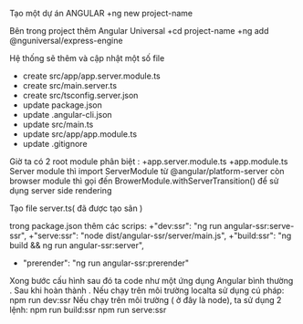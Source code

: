 Tạo một dự án ANGULAR
    +ng new project-name

Bên trong project thêm Angular Universal
    +cd project-name
    +ng add @nguniversal/express-engine

Hệ thống sẽ thêm và cập nhật một số file
   + create src/app/app.server.module.ts
   + create src/main.server.ts 
   + create src/tsconfig.server.json 
   + update package.json 
   + update .angular-cli.json 
   + update src/main.ts 
   + update src/app/app.module.ts 
   + update .gitignore 

Giờ ta có 2 root module phân biệt : 
    +app.server.module.ts
    +app.module.ts
Server module thì import ServerModule từ @angular/platform-server còn browser module thì gọi đến BrowerModule.withServerTransition() để sử dụng  server side rendering

Tạo file server.ts( đã được tạo sãn )

trong package.json thêm các scrips:
    +"dev:ssr": "ng run angular-ssr:serve-ssr",
    +"serve:ssr": "node dist/angular-ssr/server/main.js",
    +"build:ssr": "ng build && ng run angular-ssr:server",
   + "prerender": "ng run angular-ssr:prerender"


Xong bước cấu hình
sau đó ta code như một ứng dụng  Angular bình thường
. Sau khi hoàn thành .
Nếu chạy trên môi trường localta sử dụng cú pháp: npm run dev:ssr
Nếu chạy trên môi trường ( ở đây là node), ta sử dụng 2 lệnh:
    npm run build:ssr
    npm run serve:ssr
